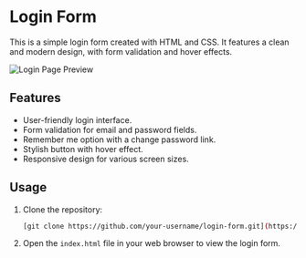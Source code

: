 # Login Form

This is a simple login form created with HTML and CSS. It features a clean and modern design, with form validation and hover effects.

![Login Page Preview](https://github.com/rshc07/Login-Page/assets/154044861/e1904cf6-53f7-4f61-aca7-8fa76c7903b7)


## Features

- User-friendly login interface.
- Form validation for email and password fields.
- Remember me option with a change password link.
- Stylish button with hover effect.
- Responsive design for various screen sizes.

## Usage

1. Clone the repository:

    ```bash
    [git clone https://github.com/your-username/login-form.git](https://github.com/rshc07/Login-Page.git)
    ```

2. Open the `index.html` file in your web browser to view the login form.
